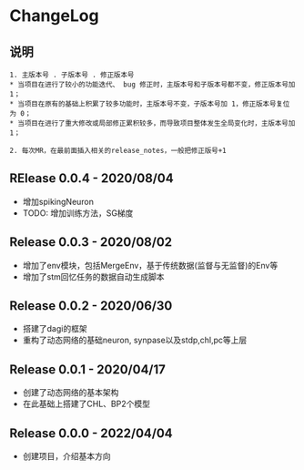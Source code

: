 # ChangeLog

## 说明
```
1. 主版本号 . 子版本号 . 修正版本号
* 当项目在进行了较小的功能迭代、 bug 修正时，主版本号和子版本号都不变，修正版本号加 1；
* 当项目在原有的基础上积累了较多功能时，主版本号不变，子版本号加 1，修正版本号复位为 0；
* 当项目在进行了重大修改或局部修正累积较多，而导致项目整体发生全局变化时，主版本号加 1；

2. 每次MR，在最前面插入相关的release_notes，一般把修正版号+1
```
## RElease 0.0.4 - 2020/08/04
* 增加spikingNeuron
* TODO: 增加训练方法，SG梯度

## Release 0.0.3 - 2020/08/02
* 增加了env模块，包括MergeEnv，基于传统数据(监督与无监督)的Env等
* 增加了stm回忆任务的数据自动生成脚本

## Release 0.0.2 - 2020/06/30
* 搭建了dagi的框架
* 重构了动态网络的基础neuron, synpase以及stdp,chl,pc等上层

## Release 0.0.1 - 2020/04/17
* 创建了动态网络的基本架构
* 在此基础上搭建了CHL、BP2个模型

## Release 0.0.0 - 2022/04/04
* 创建项目，介绍基本方向

